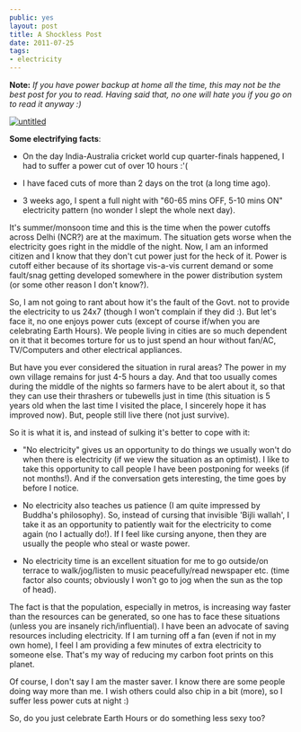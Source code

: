 ```yaml
---
public: yes
layout: post
title: A Shockless Post
date: 2011-07-25
tags:
- electricity
---
```


**Note:** _If you have power backup at home all the time, this may not be the best post for you to read. Having said that, no one will hate you if you go on to read it anyway :)_

[![untitled](http://farm1.static.flickr.com/29/101363593_eda80c6729_b.jpg)](http://www.flickr.com/photos/sookie/101363593/ "untitled by 416style, on Flickr")

**Some electrifying facts**:

- On the day India-Australia cricket world cup quarter-finals happened, I had to suffer a power cut of over 10 hours :'(

- I have faced cuts of more than 2 days on the trot (a long time ago).

- 3 weeks ago, I spent a full night with "60-65 mins OFF, 5-10 mins ON" electricity pattern (no wonder I slept the whole next day).

It's summer/monsoon time and this is the time when the power cutoffs across Delhi (NCR?) are at the maximum. The situation gets worse when the electricity goes right in the middle of the night. Now, I am an informed citizen and I know that they don't cut power just for the heck of it. Power is cutoff either because of its shortage vis-a-vis current demand or some fault/snag getting developed somewhere in the power distribution system (or some other reason I don't know?).

So, I am not going to rant about how it's the fault of the Govt. not to provide the electricity to us 24x7 (though I won't complain if they did :). But let's face it, no one enjoys power cuts (except of course if/when you are celebrating Earth Hours). We people living in cities are so much dependent on it that it becomes torture for us to just spend an hour without fan/AC, TV/Computers and other electrical appliances. 

But have you ever considered the situation in rural areas? The power in my own village remains for just 4-5 hours a day. And that too usually comes during the middle of the nights so farmers have to be alert about it, so that they can use their thrashers or tubewells just in time (this situation is 5 years old when the last time I visited the place, I sincerely hope it has improved now). But, people still live there (not just survive).

So it is what it is, and instead of sulking it's better to cope with it:

- "No electricity" gives us an opportunity to do things we usually won't do when there is electricity (if we view the situation as an optimist). I like to take this opportunity to call people I have been postponing for weeks (if not months!). And if the conversation gets interesting, the time goes by before I notice.

- No electricity also teaches us patience (I am quite impressed by Buddha's philosophy). So, instead of cursing that invisible 'Bijli wallah', I take it as an opportunity to patiently wait for the electricity to come again (no I actually do!). If I feel like cursing anyone, then they are usually the people who steal or waste power.

- No electricity time is an excellent situation for me to go outside/on terrace to walk/jog/listen to music peacefully/read newspaper etc. (time factor also counts; obviously I won't go to jog when the sun as the top of head).

The fact is that the population, especially in metros, is increasing way faster than the resources can be generated, so one has to face these situations (unless you are insanely rich/influential). I have been an advocate of saving resources including electricity. If I am turning off a fan (even if not in my own home), I feel I am providing a few minutes of extra electricity to someone else. That's my way of reducing my carbon foot prints on this planet.

Of course, I don't say I am the master saver. I know there are some people doing way more than me. I wish others could also chip in a bit (more), so I suffer less power cuts at night :)

So, do you just celebrate Earth Hours or do something less sexy too?

